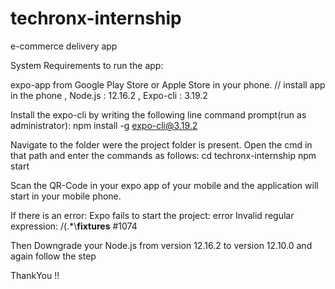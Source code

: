 # techronx-internship
e-commerce delivery app


System Requirements to run the app:

  expo-app from Google Play Store or Apple Store in your phone.  // install app in the phone ,
  Node.js   : 12.16.2 ,
  Expo-cli   : 3.19.2


Install the expo-cli by writing the following line command prompt(run as administrator):
  npm install -g expo-cli@3.19.2

Navigate to the folder were the project folder is present. Open the cmd in that path and enter the commands as follows:
  cd techronx-internship
  npm start 


Scan the QR-Code in your expo app of your mobile and the application will start in your mobile phone.

If there is an error: 
Expo fails to start the project: error Invalid regular expression: /(.*\\__fixtures__ #1074

Then Downgrade your Node.js from version 12.16.2 to version 12.10.0 and again follow the step 

ThankYou !!
